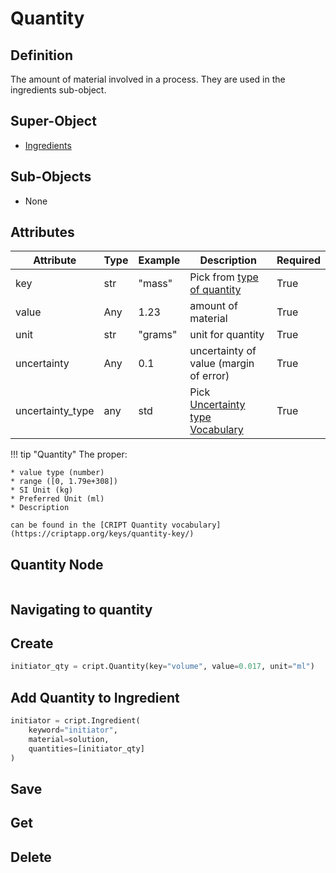 # Quantity

## Definition
The amount of material involved in a process. They are used in the ingredients sub-object. 


## Super-Object
* <a href="../ingredient" target="_blank">Ingredients</a>


## Sub-Objects
* None


## Attributes

| Attribute        | Type | Example | Description                                                                       | Required |
|------------------|------|---------|-----------------------------------------------------------------------------------|----------|
| key              | str  | "mass"  | Pick from [type of quantity](https://criptapp.org/keys/quantity-key/)             | True     |
| value            | Any  | 1.23    | amount of material                                                                | True     |
| unit             | str  | "grams" | unit for quantity                                                                 | True     |
| uncertainty      | Any  | 0.1     | uncertainty of value (margin of error)                                            | True     |
| uncertainty_type | any  | std     |  Pick [ Uncertainty type Vocabulary](https://criptapp.org/keys/uncertainty-type/) | True     |                                                                                           | True     |


!!! tip "Quantity"
    The proper: 

    * value type (number)
    * range ([0, 1.79e+308])
    * SI Unit (kg)
    * Preferred Unit (ml)
    * Description
    
    can be found in the [CRIPT Quantity vocabulary](https://criptapp.org/keys/quantity-key/)



## Quantity Node

```json

```



## Navigating to quantity 

## Create
```python
initiator_qty = cript.Quantity(key="volume", value=0.017, unit="ml")
```

## Add Quantity to Ingredient
```python
initiator = cript.Ingredient(
    keyword="initiator", 
    material=solution, 
    quantities=[initiator_qty]
)
```

## Save

## Get

## Delete

